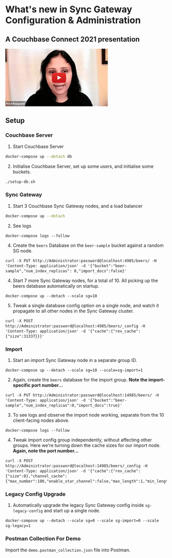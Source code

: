 # What's new in Sync Gateway Configuration & Administration
## A Couchbase Connect 2021 presentation

[![What's New in Sync Gateway Configuration and Administration - CBConnect21](.ytthumb.gif)](https://www.youtube.com/watch?v=N7EG9t68_2s)

## Setup

### Couchbase Server
1. Start Couchbase Server
```sh
docker-compose up --detach db
```
2. Initialise Couchbase Server, set up some users, and initialise some buckets.
```sh
./setup-db.sh
```

### Sync Gateway
1. Start 3 Couchbase Sync Gateway nodes, and a load balancer
```sh
docker-compose up --detach
```
2. See logs
```
docker-compose logs --follow
```
4. Create the `beers` Database on the `beer-sample` bucket against a random SG node.
```
curl -X PUT http://Administrator:password@localhost:4985/beers/ -H 'Content-Type: application/json' -d '{"bucket":"beer-sample","num_index_replicas": 0,"import_docs":false}'
```
4. Start 7 more Sync Gateway nodes, for a total of 10. All picking up the beers database automatically on startup.
```
docker-compose up --detach --scale sg=10
```
5. Tweak a single database config option on a single node, and watch it propagate to all other nodes in the Sync Gateway cluster.
```
curl -X POST http://Administrator:password@localhost:4985/beers/_config -H 'Content-Type: application/json' -d '{"cache":{"rev_cache":{"size":31337}}}'
```

### Import
1. Start an import Sync Gateway node in a separate group ID.
```
docker-compose up --detach --scale sg=10 --scale=sg-import=1
```
2. Again, create the `beers` database for the import group. **Note the import-specific port number...**
```
curl -X PUT http://Administrator:password@localhost:14985/beers/ -H 'Content-Type: application/json' -d '{"bucket":"beer-sample","num_index_replicas":0,"import_docs":true}'
```
3. To see logs and observe the import node working, separate from the 10 client-facing nodes above.
```
docker-compose logs --follow
```
4. Tweak import config group independently, without affecting other groups. Here we're turning down the cache sizes for our import node. **Again, note the port number...**
```
curl -X POST http://Administrator:password@localhost:14985/beers/_config -H 'Content-Type: application/json' -d '{"cache":{"rev_cache":{"size":0},"channel_cache":{"max_number":100,"enable_star_channel":false,"max_length":1,"min_length":1}}}'
```

### Legacy Config Upgrade
1. Automatically upgrade the legacy Sync Gateway config inside `sg-legacy-config` and start up a single node.
```
docker-compose up --detach --scale sg=0 --scale sg-import=0 --scale sg-legacy=1
```

### Postman Collection For Demo
Import the `demo.postman_collection.json` file into Postman.
